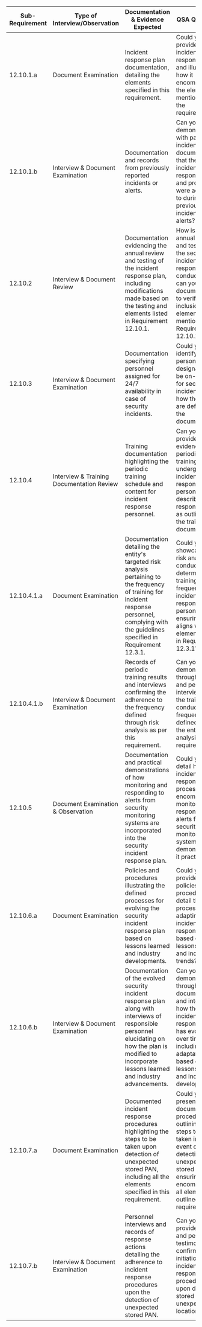 
| Sub-Requirement | Type of Interview/Observation             | Documentation & Evidence Expected                                                                                                                                                                             | QSA Questions                                                                                                                                                                                        |
| --------------- | ----------------------------------------- | ------------------------------------------------------------------------------------------------------------------------------------------------------------------------------------------------------------- | ---------------------------------------------------------------------------------------------------------------------------------------------------------------------------------------------------- |
| 12.10.1.a       | Document Examination                      | Incident response plan documentation, detailing the elements specified in this requirement.                                                                                                                   | Could you provide the incident response plan and illustrate how it encompasses the elements mentioned in the requirement?                                                                            |
| 12.10.1.b       | Interview & Document Examination          | Documentation and records from previously reported incidents or alerts.                                                                                                                                       | Can you demonstrate with past incident documentation that the incident response plan and procedures were adhered to during previous incidents or alerts?                                             |
| 12.10.2         | Interview & Document Review               | Documentation evidencing the annual review and testing of the incident response plan, including modifications made based on the testing and elements listed in Requirement 12.10.1.                           | How is the annual review and testing of the security incident response plan conducted, and can you show documentation to verify the inclusion of elements mentioned in Requirement 12.10.1?          |
| 12.10.3         | Interview & Document Examination          | Documentation specifying personnel assigned for 24/7 availability in case of security incidents.                                                                                                              | Could you identify the personnel designated to be on-call 24/7 for security incidents and how their roles are defined in the documentation?                                                          |
| 12.10.4         | Interview & Training Documentation Review | Training documentation highlighting the periodic training schedule and content for incident response personnel.                                                                                               | Can you provide evidence of the periodic training undergone by incident response personnel and describe their responsibilities as outlined in the training documentation?                            |
| 12.10.4.1.a     | Document Examination                      | Documentation detailing the entity's targeted risk analysis pertaining to the frequency of training for incident response personnel, complying with the guidelines specified in Requirement 12.3.1.           | Could you showcase the risk analysis conducted to determine the training frequency for incident response personnel, ensuring it aligns with the elements stated in Requirement 12.3.1?               |
| 12.10.4.1.b     | Interview & Document Examination          | Records of periodic training results and interviews confirming the adherence to the frequency defined through risk analysis as per this requirement.                                                          | Can you demonstrate through records and personnel interviews that the training is conducted as frequently as defined through the entity's risk analysis for this requirement?                        |
| 12.10.5         | Document Examination & Observation        | Documentation and practical demonstrations of how monitoring and responding to alerts from security monitoring systems are incorporated into the security incident response plan.                             | Could you detail how the incident response processes encompass monitoring and responding to alerts from security monitoring systems, also demonstrating it practically?                              |
| 12.10.6.a       | Document Examination                      | Policies and procedures illustrating the defined processes for evolving the security incident response plan based on lessons learned and industry developments.                                               | Could you provide the policies and procedures that detail the processes for adapting the incident response plan based on lessons learned and industry trends?                                        |
| 12.10.6.b       | Interview & Document Examination          | Documentation of the evolved security incident response plan along with interviews of responsible personnel elucidating on how the plan is modified to incorporate lessons learned and industry advancements. | Can you demonstrate through documentation and interviews how the incident response plan has evolved over time, including adaptations based on lessons learned and industry developments?             |
| 12.10.7.a       | Document Examination                      | Documented incident response procedures highlighting the steps to be taken upon detection of unexpected stored PAN, including all the elements specified in this requirement.                                 | Could you present the documented procedures outlining the steps to be taken in the event of detecting unexpected stored PAN, ensuring that it encompasses all elements outlined in this requirement? |
| 12.10.7.b       | Interview & Document Examination          | Personnel interviews and records of response actions detailing the adherence to incident response procedures upon the detection of unexpected stored PAN.                                                     | Can you provide records and personnel testimonials confirming the initiation of incident response procedures upon detecting stored PAN in unexpected locations?                                      |
